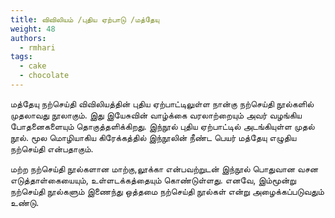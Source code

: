 ```yaml
---
title: விவிலியம் /புதிய ஏற்பாடு /மத்தேயு
weight: 48
authors:
  - rmhari
tags:
  - cake
  - chocolate
---
```


மத்தேயு நற்செய்தி விவிலியத்தின் புதிய ஏற்பாட்டிலுள்ள நான்கு நற்செய்தி நூல்களில் முதலாவது நூலாகும். இது இயேசுவின் வாழ்க்கை வரலாற்றையும் அவர் வழங்கிய போதனைகளையும் தொகுத்தளிக்கிறது. இந்நூல் புதிய ஏற்பாட்டில் அடங்கியுள்ள முதல் நூல். மூல மொழியாகிய கிரேக்கத்தில் இந்நூலின் நீண்ட பெயர் மத்தேயு எழுதிய நற்செய்தி என்பதாகும்.

மற்ற நற்செய்தி நூல்களான மாற்கு,லூக்கா என்பவற்றுடன் இந்நூல் பொதுவான வசன எடுத்தாள்கையையும், உள்ளடக்கத்தையும் கொண்டுள்ளது. எனவே, இம்மூன்று நற்செய்தி நூல்களும் இணைந்து ஒத்தமை நற்செய்தி நூல்கள் என்று அழைக்கப்படுவதும் உண்டு.